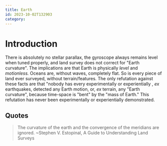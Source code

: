 ```yaml
---
title: Earth
id: 2023-10-02T132903
category: 
---
```


# Introduction
There is absolutely no stellar parallax, the gyroscope always remains level when tuned properly, and land survey does not correct for "Earth curvature". The implications are that Earth is physically *level* and *motionless.* Oceans are, without waves, completely flat. So is every piece of land ever surveyed, without terrain/features. The only refutation against these facts are that "nobody has every experimentally or experientially , *ex* earthquakes, detected any Earth motion, or, *ex* terrain, any "Earth curvature", because time-space is "bent" by the "mass of Earth." This refutation has never been experimentally or experientially demonstrated.

## Quotes
> The curvature of the earth and the convergence of the meridians are ignored.
~Stephen V. Estopinal, A Guide to Understanding Land Surveys 

